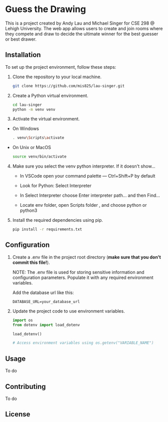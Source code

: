 # Guess the Drawing

This is a project created by Andy Lau and Michael Singer for CSE 298 @ Lehigh University. The web app allows users to create and join rooms where they compete and draw to decide the ultimate winner for the best guesser or best drawer.  

## Installation

To set up the project environment, follow these steps:

1. Clone the repository to your local machine.

   ```bash
   git clone https://github.com/mis825/lau-singer.git
2. Create a Python virtual environment.

   ```bash
   cd lau-singer
   python -m venv venv
3. Activate the virtual environment. 

- On Windows
    ```bash 
    . venv\Scripts\activate
- On Unix or MacOS
    ```bash
    source venv/bin/activate
4. Make sure you select the venv python interpreter. If it doesn't show...
    - In VSCode open your command palette — Ctrl+Shift+P by default

    - Look for Python: Select Interpreter

    - In Select Interpreter choose Enter interpreter path... and then Find...

    - Locate env folder, open Scripts folder , and choose python or python3

5. Install the required dependencies using pip.
    ```bash
    pip install -r requirements.txt

## Configuration 
1. Create a .env file in the project root directory (**make sure that you don't commit this file!**).

    NOTE: The .env file is used for storing sensitive information and configuration parameters. Populate it with any required environment variables.

    Add the database url like this: 
    ```env
    DATABASE_URL=your_database_url 

2. Update the project code to use environment variables.
    ```python
    import os
    from dotenv import load_dotenv

    load_dotenv()

    # Access environment variables using os.getenv("VARIABLE_NAME")

## Usage
To do

## Contributing
To do

## License 




